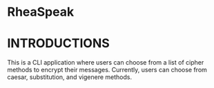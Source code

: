 # RheaSpeak

# INTRODUCTIONS
This is a CLI application where users can choose from a list of cipher methods to encrypt their messages. Currently, users
can choose from caesar, substitution, and vigenere methods.
